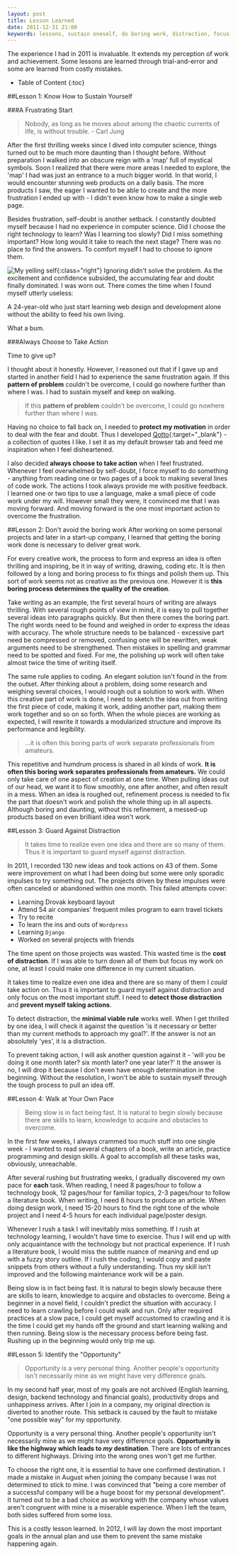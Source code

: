 ```yaml
---
layout: post
title: Lesson Learned
date: 2011-12-31 21:00
keywords: lessons, sustain oneself, do boring work, distraction, focus, opportunity
---
```

  The experience I had in 2011 is invaluable. It extends my perception of work and achievement. Some lessons are learned through trial-and-error and some are learned from costly mistakes.

* Table of Content
{:toc}

##Lesson 1: Know How to Sustain Yourself

###A Frustrating Start
  >Nobody, as long as he moves about among the chaotic currents of life, is without trouble. - Carl Jung

  After the first thrilling weeks since I dived into computer science, things turned out to be much more daunting than I thought before. Without preparation I walked into an obscure reign with a 'map' full of mystical symbols. Soon I realized that there were more areas I needed to explore, the 'map' I had was just an entrance to a much bigger world. In that world, I would encounter stunning web products on a daily basis. The more products I saw, the eager I wanted to be able to create and the more frustration I ended up with - I didn't even know how to make a single web page.

  Besides frustration, self-doubt is another setback. I constantly doubted myself because I had no experience in computer science. Did I choose the right technology to learn? Was I learning too slowly? Did I miss something important? How long would it take to reach the next stage? There was no place to find the answers. To comfort myself I had to choose to ignore them.

  ![My yelling self](/images/yelling.jpg){:class="right"}
  Ignoring didn't solve the problem. As the excitement and confidence subsided, the accumulating fear and doubt finally dominated. I was worn out. There comes the time when I found myself utterly useless:

  A 24-year-old who just start learning web design and development alone without the ability to feed his own living.

  What a bum.

###Always Choose to Take Action

  Time to give up?

  I thought about it honestly. However, I reasoned out that if I gave up and started in another field I had to experience the same frustration again. If this **pattern of problem** couldn't be overcome, I could go nowhere further than where I was. I had to sustain myself and keep on walking.

  >If this **pattern of problem** couldn't be overcome, I could go nowhere further than where I was.

  Having no choice to fall back on, I needed to **protect my motivation** in order to deal with the fear and doubt. Thus I developed [Qotto][link_to_qotto]{:target="_blank"} - a collection of quotes I like. I set it as my default browser tab and feed me inspiration when I feel disheartened.

  I also decided **always choose to take action** when I feel frustrated. Whenever I feel overwhelmed by self-doubt, I force myself to do something - anything from reading one or two pages of a book to making several lines of code work. The actions I took always provide me with positive feedback. I learned one or two tips to use a language, make a small piece of code work under my will. However small they were, it convinced me that I was moving forward. And moving forward is the one most important action to overcome the frustration.

##Lesson 2: Don't avoid the boring work
  After working on some personal projects and later in a start-up company, I learned that getting the boring work done is necessary to deliver great work.

  For every creative work, the process to form and express an idea is often thrilling and inspiring, be it in way of writing, drawing, coding etc. It is then followed by a long and boring process to fix things and polish them up. This sort of work seems not as creative as the previous one. However it is **this boring process determines the quality of the creation**.

  Take writing as an example, the first several hours of writing are always thrilling. With several rough points of view in mind, it is easy to pull together several ideas into paragraphs quickly. But then there comes the boring part. The right words need to be found and weighed in order to express the ideas with accuracy. The whole structure needs to be balanced - excessive part need be compressed or removed, confusing one will be rewritten, weak arguments need to be strengthened. Then mistakes in spelling and grammar need to be spotted and fixed. For me, the polishing up work will often take almost twice the time of writing itself.

  The same rule applies to coding. An elegant solution isn't found in the from the outset. After thinking about a problem, doing some research and weighing several choices, I would rough out a solution to work with. When this creative part of work is done, I need to sketch the idea out from writing the first piece of code, making it work, adding another part, making them work together and so on so forth. When the whole pieces are working as expected, I will rewrite it towards a modularized structure and improve its performance and legibility.

  >...it is often this boring parts of work separate professionals from amateurs.

  This repetitive and humdrum process is shared in all kinds of work. **It is often this boring work separates professionals from amateurs.** We could only take care of one aspect of creation at one time. When pulling ideas out of our head, we want it to flow smoothly, one after another, and often result in a mess. When an idea is roughed out, refinement process is needed to fix the part that doesn't work and polish the whole thing up in all aspects. Although boring and daunting, without this refinement, a messed-up products based on even brilliant idea won't work.

##Lesson 3: Guard Against Distraction
  >It takes time to realize even one idea and there are so many of them. Thus it is important to guard myself against distraction.

  In 2011, I recorded 130 new ideas and took actions on 43 of them. Some were improvement on what I had been doing but some were only sporadic impulses to try something out. The projects driven by these impulses were often canceled or abandoned within one month. This failed attempts cover:

  * Learning Drovak keyboard layout
  * Attend 54 air companies' frequent miles program to earn travel tickets
  * Try to recite <the old man and sea>
  * To learn the ins and outs of `Wordpress`
  * Learning `Django`
  * Worked on several projects with friends

  The time spent on those projects was wasted. This wasted time is the **cost of distraction**. If I was able to turn down all of them but focus my work on one, at least I could make one difference in my current situation.

  It takes time to realize even one idea and there are so many of them I *could* take action on. Thus it is important to guard myself against distraction and only focus on the most important stuff. I need to **detect those distraction** and **prevent myself taking actions**.

  To detect distraction, the **minimal viable rule** works well. When I get thrilled by one idea, I will check it against the question 'is it necessary or better than my current methods to approach my goal?'. If the answer is not an absolutely 'yes', it is a distraction.

  To prevent taking action, I will ask another question against it - 'will you be doing it one month later? six month later? one year later?' It the answer is no, I will drop it because I don't even have enough determination in the beginning. Without the resolution, I won't be able to sustain myself through the tough process to pull an idea off.

##Lesson 4: Walk at Your Own Pace
  >Being slow is in fact being fast. It is natural to begin slowly because there are skills to learn, knowledge to acquire and obstacles to overcome.

  In the first few weeks, I always crammed too much stuff into one single week - I wanted to read several chapters of a book, write an article, practice programming and design skills. A goal to accomplish all these tasks was, obviously, unreachable.

  After several rushing but frustrating weeks, I gradually discovered my own pace for **each** task. When reading, I need 8 pages/hour to follow a technology book, 12 pages/hour for familiar topics, 2-3 pages/hour to follow a literature book. When writing, I need 8 hours to produce an article. When doing design work, I need 15-20 hours to find the right tone of the whole project and I need 4-5 hours for each individual page/poster design.

  Whenever I rush a task I will inevitably miss something. If I rush at technology learning, I wouldn't have time to exercise. Thus I will end up with only acquaintance with the technology but not practical experience. If I rush a literature book, I would miss the subtle nuance of meaning and end up with a fuzzy story outline. If I rush the coding, I would copy and paste snippets from others without a fully understanding. Thus my skill isn't improved and the following maintenance work will be a pain.

  Being slow is in fact being fast. It is natural to begin slowly because there are skills to learn, knowledge to acquire and obstacles to overcome. Being a beginner in a novel field, I couldn't predict the situation with accuracy. I need to learn crawling before I could walk and run. Only after required practices at a slow pace, I could get myself accustomed to crawling and it is the time I could get my hands off the ground and start learning walking and then running. Being slow is the necessary process before being fast. Rushing up in the beginning would only trip me up.

##Lesson 5: Identify the "Opportunity"
  >Opportunity is a very personal thing. Another people's opportunity isn't necessarily mine as we might have very difference goals.

  In my second half year, most of my goals are not archived (English learning, design, backend technology and financial goals), productivity drops and unhappiness arrives. After I join in a company, my original direction is diverted to another route. This setback is caused by the fault to mistake "one possible way" for my opportunity.

  Opportunity is a very personal thing. Another people's opportunity isn't necessarily mine as we might have very difference goals. **Opportunity is like the highway which leads to *my* destination**. There are lots of entrances to different highways. Driving into the wrong ones won't get me further.

  To choose the right one, it is essential to have one confirmed destination. I made a mistake in August when joining the company because I was not determined to stick to mine. I was convinced that "being a core member of a successful company will be a huge boost for my personal development". It turned out to be a bad choice as working with the company whose values aren't congruent with mine is a miserable experience. When I left the team, both sides suffered from some loss.

  This is a costly lesson learned. In 2012, I will lay down the most important goals in the annual plan and use them to prevent the same mistake happening again.

[link_to_qotto]: http://quote.yangchenyun.com "My Quotes"
[link_to_adult_learning]: http://ge.tt/3XTYjJg "Presentation about what hinders adult from learning"
